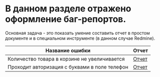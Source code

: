 # В данном разделе отражено оформление баг-репортов. 
Основная задача - это показать умение составить отчет в простом документе и в специальном инструменте (в данном случае Redmine).

|Название ошибки                              |Отчет    |
|------------------------                     |-------  |
|Количество товара в корзине не увеличивается |[Отчет](https://mega.nz/file/tuYzkSja#8eJ8tijLohepqTQGvNgzKkr50ilSj0mNPzEGIJ1rMhs)|
|Проходит авторизация с буквами в поле телефон|[Отчет](https://mega.nz/file/EyQgmYwT#avtetVO8RFhUbXZTUjkMbrG17tt12HUex-RfwV27hvQ)|



